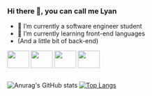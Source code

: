### Hi there 👋, you can call me Lyan

- 🔭 I’m currently a software engineer student
- 🌱 I’m currently learning front-end languages
-   (And a little bit of back-end)

<div>
  <img align="center" height="40" width="50" src="https://cdn.jsdelivr.net/gh/devicons/devicon/icons/python/python-original.svg"/>
  <img align="center" height="40" width="50" src="https://cdn.jsdelivr.net/gh/devicons/devicon/icons/html5/html5-original.svg" />
  <img align="center" height="40" width="50" src="https://cdn.jsdelivr.net/gh/devicons/devicon/icons/css3/css3-original.svg" />
  <img align="center" height="40" width="50" src="https://cdn.jsdelivr.net/gh/devicons/devicon/icons/javascript/javascript-original.svg" />
</div> <br>

![Anurag's GitHub stats](https://github-readme-stats.vercel.app/api?username=lyanthelyan&theme=tokyonight&show_icons=true)
[![Top Langs](https://github-readme-stats.vercel.app/api/top-langs/?username=lyanthelyan)](https://github.com/lyanthelyan/github-readme-stats)









